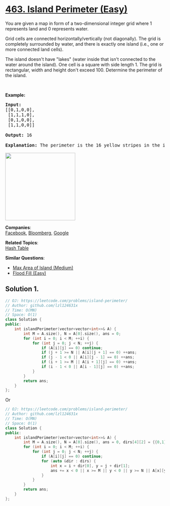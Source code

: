 # [463. Island Perimeter (Easy)](https://leetcode.com/problems/island-perimeter/)

<p>You are given a map in form of a two-dimensional integer grid where 1 represents land and 0 represents water.</p>

<p>Grid cells are connected horizontally/vertically (not diagonally). The grid is completely surrounded by water, and there is exactly one island (i.e., one or more connected land cells).</p>

<p>The island doesn't have "lakes" (water inside that isn't connected to the water around the island). One cell is a square with side length 1. The grid is rectangular, width and height don't exceed 100. Determine the perimeter of the island.</p>

<p>&nbsp;</p>

<p><b>Example:</b></p>

<pre><strong>Input:</strong>
[[0,1,0,0],
 [1,1,1,0],
 [0,1,0,0],
 [1,1,0,0]]

<strong>Output:</strong> 16

<strong>Explanation:</strong> The perimeter is the 16 yellow stripes in the image below:

<img src="https://assets.leetcode.com/uploads/2018/10/12/island.png" style="width: 221px; height: 213px;">
</pre>


**Companies**:  
[Facebook](https://leetcode.com/company/facebook), [Bloomberg](https://leetcode.com/company/bloomberg), [Google](https://leetcode.com/company/google)

**Related Topics**:  
[Hash Table](https://leetcode.com/tag/hash-table/)

**Similar Questions**:
* [Max Area of Island (Medium)](https://leetcode.com/problems/max-area-of-island/)
* [Flood Fill (Easy)](https://leetcode.com/problems/flood-fill/)

## Solution 1.

```cpp
// OJ: https://leetcode.com/problems/island-perimeter/
// Author: github.com/lzl124631x
// Time: O(MN)
// Space: O(1)
class Solution {
public:
    int islandPerimeter(vector<vector<int>>& A) {
        int M = A.size(), N = A[0].size(), ans = 0;
        for (int i = 0; i < M; ++i) {
            for (int j = 0; j < N; ++j) {
                if (A[i][j] == 0) continue;
                if (j + 1 >= N || A[i][j + 1] == 0) ++ans;
                if (j - 1 < 0 || A[i][j - 1] == 0) ++ans;
                if (i + 1 >= M || A[i + 1][j] == 0) ++ans;
                if (i - 1 < 0 || A[i - 1][j] == 0) ++ans;
            }
        }
        return ans;
    }
};
```

Or

```cpp
// OJ: https://leetcode.com/problems/island-perimeter/
// Author: github.com/lzl124631x
// Time: O(MN)
// Space: O(1)
class Solution {
public:
    int islandPerimeter(vector<vector<int>>& A) {
        int M = A.size(), N = A[0].size(), ans = 0, dirs[4][2] = {{0,1},{0,-1},{1,0},{-1,0}};
        for (int i = 0; i < M; ++i) {
            for (int j = 0; j < N; ++j) {
                if (A[i][j] == 0) continue;
                for (auto &dir : dirs) {
                    int x = i + dir[0], y = j + dir[1];
                    ans += x < 0 || x >= M || y < 0 || y >= N || A[x][y] == 0;
                }
            }
        }
        return ans;
    }
};
```